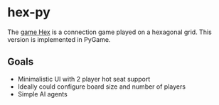 # hex-py

The [game Hex](https://en.wikipedia.org/wiki/Hex_(board_game)) is a connection game played on a hexagonal grid. This version is implemented in PyGame.

## Goals

* Minimalistic UI with 2 player hot seat support
* Ideally could configure board size and number of players
* Simple AI agents
